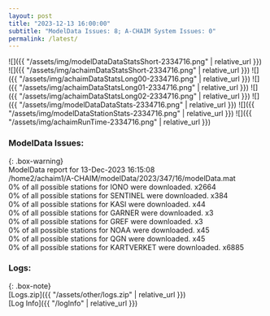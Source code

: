 ```yaml
---
layout: post
title: "2023-12-13 16:00:00"
subtitle: "ModelData Issues: 8; A-CHAIM System Issues: 0"
permalink: /latest/
---
```


![]({{ "/assets/img/modelDataDataStatsShort-2334716.png" | relative_url }})
![]({{ "/assets/img/achaimDataStatsShort-2334716.png" | relative_url }})
![]({{ "/assets/img/achaimDataStatsLong00-2334716.png" | relative_url }})
![]({{ "/assets/img/achaimDataStatsLong01-2334716.png" | relative_url }})
![]({{ "/assets/img/achaimDataStatsLong02-2334716.png" | relative_url }})
![]({{ "/assets/img/modelDataDataStats-2334716.png" | relative_url }})
![]({{ "/assets/img/modelDataStationStats-2334716.png" | relative_url }})
![]({{ "/assets/img/achaimRunTime-2334716.png" | relative_url }})


### ModelData Issues:  
  
{: .box-warning}  
 ModelData report for 13-Dec-2023 16:15:08   
 /home2/achaim1/A-CHAIM/modelData/2023/347/16/modelData.mat   
 0% of all possible stations for IONO were downloaded. x2664   
 0% of all possible stations for SENTINEL were downloaded. x384   
 0% of all possible stations for KASI were downloaded. x44   
 0% of all possible stations for GARNER were downloaded. x3   
 0% of all possible stations for GREF were downloaded. x3   
 0% of all possible stations for NOAA were downloaded. x45   
 0% of all possible stations for QGN were downloaded. x45   
 0% of all possible stations for KARTVERKET were downloaded. x6885   
  


### Logs:  
  
{: .box-note}  
[Logs.zip]({{ "/assets/other/logs.zip" | relative_url }})  
[Log Info]({{ "/logInfo" | relative_url }})  
